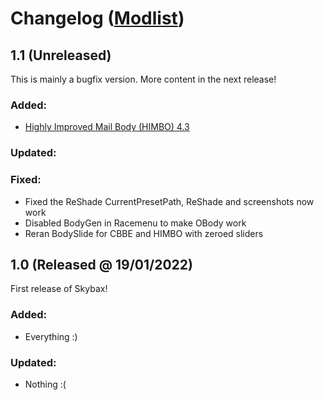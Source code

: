 # Changelog (<a href="https://modwat.ch/u/Skybax/modlist">Modlist</a>)

## 1.1 (Unreleased)

This is mainly a bugfix version. More content in the next release!

### Added:
- <a href="https://www.nexusmods.com/skyrimspecialedition/mods/46311">Highly Improved Mail Body (HIMBO) 4.3</a>

### Updated:


### Fixed:
- Fixed the ReShade CurrentPresetPath, ReShade and screenshots now work
- Disabled BodyGen in Racemenu to make OBody work
- Reran BodySlide for CBBE and HIMBO with zeroed sliders


## 1.0 (Released @ 19/01/2022)

First release of Skybax!

### Added:
- Everything :)

### Updated:
- Nothing :(
